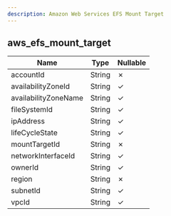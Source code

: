 ```yaml
---
description: Amazon Web Services EFS Mount Target
---
```

aws_efs_mount_target
--------------------

| **Name**             | **Type** | **Nullable** |
| -------------------- | -------- | ------------ |
| accountId            | String   | &cross;      |
| availabilityZoneId   | String   | &check;      |
| availabilityZoneName | String   | &check;      |
| fileSystemId         | String   | &check;      |
| ipAddress            | String   | &check;      |
| lifeCycleState       | String   | &check;      |
| mountTargetId        | String   | &cross;      |
| networkInterfaceId   | String   | &check;      |
| ownerId              | String   | &check;      |
| region               | String   | &cross;      |
| subnetId             | String   | &check;      |
| vpcId                | String   | &check;      |
